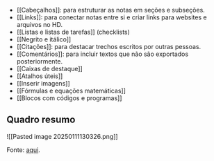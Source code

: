 
- [[Cabeçalhos]]: para estruturar as notas em seções e subseções.
- [[Links]]: para conectar notas entre si e criar links para websites e arquivos no HD.
- [[Listas e listas de tarefas]] (checklists)
- [[Negrito e itálico]]
- [[Citações]]: para destacar trechos escritos por outras pessoas.
- [[Comentários]]: para incluir textos que não são exportados posteriormente.
- [[Caixas de destaque]]
- [[Atalhos úteis]]
- [[Inserir imagens]]
- [[Fórmulas e equações matemáticas]]
- [[Blocos com códigos e programas]]


## Quadro resumo

![[Pasted image 20250111130326.png]]

Fonte: [aqui](https://facedragons.com/personal-development/obsidian-markdown-cheatsheet/).